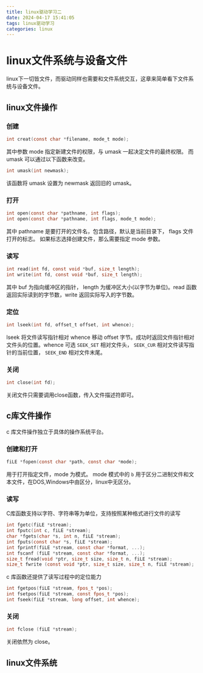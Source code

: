 ```yaml
---
title: linux驱动学习二
date: 2024-04-17 15:41:05
tags: linux驱动学习
categories: linux
---
```

# linux文件系统与设备文件
linux下一切皆文件，而驱动同样也需要和文件系统交互，这章来简单看下文件系统与设备文件。
## linux文件操作
### 创建
```c
int creat(const char *filename, mode_t mode);
```
其中参数 mode 指定新建文件的权限，与 umask 一起决定文件的最终权限。 而 umask 可以通过以下函数来改变。
```c
int umask(int newmask);
```
该函数将 umask 设置为 newmask 返回旧的 umask。
### 打开
```c
int open(const char *pathname, int flags);
int open(const char *pathname, int flags, mode_t mode);
```
其中 pathname 是要打开的文件名，包含路径，默认是当前目录下， flags 文件打开的标志。 如果标志选择创建文件，那么需要指定 mode 参数。
### 读写
```c
int read(int fd, const void *buf, size_t length);
int write(int fd, const void *buf, size_t length);
```
其中 buf 为指向缓冲区的指针， length 为缓冲区大小(以字节为单位)。read 函数返回实际读到的字节数，write 返回实际写入的字节数。
### 定位
```c
int lseek(int fd, offset_t offset, int whence);
```
lseek 将文件读写指针相对 whence 移动 offset 字节。成功时返回文件指针相对文件头的位置。whence 可选 `SEEK_SET` 相对文件头， `SEEK_CUR` 相对文件读写指针的当前位置， `SEEK_END` 相对文件末尾。
### 关闭
```c
int close(int fd);
```
关闭文件只需要调用close函数，传入文件描述符即可。
## c库文件操作
c 库文件操作独立于具体的操作系统平台。
### 创建和打开
```c
fiLE *fopen(const char *path, const char *mode);
```
用于打开指定文件，mode 为模式。 mode 模式中的 `b` 用于区分二进制文件和文本文件，在DOS,Windows中由区分，linux中无区分。
### 读写
C库函数支持以字符、字符串等为单位，支持按照某种格式进行文件的读写
```c
int fgetc(fiLE *stream);
int fputc(int c, fiLE *stream);
char *fgets(char *s, int n, fiLE *stream);
int fputs(const char *s, fiLE *stream);
int fprintf(fiLE *stream, const char *format, ...);
int fscanf (fiLE *stream, const char *format, ...);
size_t fread(void *ptr, size_t size, size_t n, fiLE *stream);
size_t fwrite (const void *ptr, size_t size, size_t n, fiLE *stream);
```
c 库函数还提供了读写过程中的定位能力
```c
int fgetpos(fiLE *stream, fpos_t *pos);
int fsetpos(fiLE *stream, const fpos_t *pos);
int fseek(fiLE *stream, long offset, int whence);
```
### 关闭
```c
int fclose (fiLE *stream);
```
关闭依然为 close。
## linux文件系统
